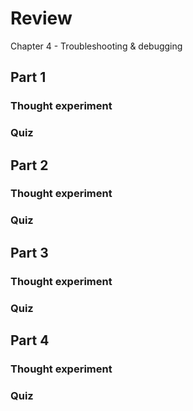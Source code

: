 ﻿# Review

Chapter 4 - Troubleshooting & debugging

## Part 1

### Thought experiment

### Quiz


## Part 2

### Thought experiment

### Quiz


## Part 3

### Thought experiment

### Quiz


## Part 4

### Thought experiment

### Quiz
